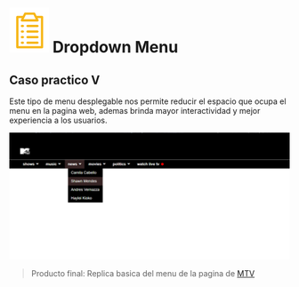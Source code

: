 # ![icon-document](https://github.com/Gloper98/menu-dropdown/raw/master/assets/images/icon-document.png "document") Dropdown Menu

## Caso practico V
Este tipo de menu desplegable nos permite reducir el espacio que ocupa el menu en la pagina web, ademas brinda mayor interactividad y mejor experiencia a los usuarios.

![dropdown-menu](https://github.com/Gloper98/menu-dropdown/raw/master/assets/images/dropdown-menu.png "dropdown-menu")
>Producto final: Replica basica del menu de la pagina de [MTV](http://www.mtv.com/)